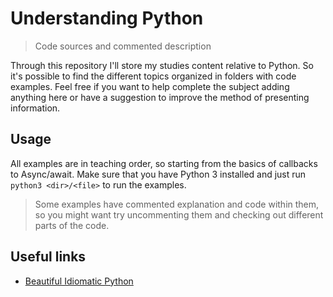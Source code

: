# Understanding Python
> Code sources and commented description

Through this repository I'll store my studies content relative to Python. So it's possible to find the different topics organized in folders with code examples.
Feel free if you want to help complete the subject adding anything here or have a suggestion to improve the method of presenting information. 

## Usage

All examples are in teaching order, so starting from the basics of callbacks to Async/await. Make sure that you have Python 3 installed and just run `python3 <dir>/<file>` to run the examples.

> Some examples have commented explanation and code within them, so you might want try uncommenting them and checking out different parts of the code.
## Useful links

- [Beautiful Idiomatic Python](https://github.com/JeffPaine/beautiful_idiomatic_python)